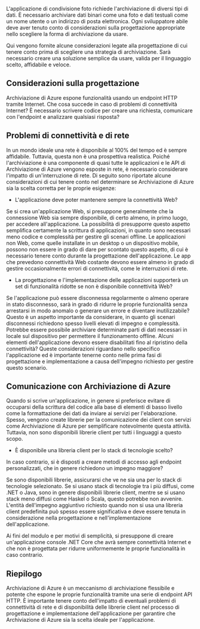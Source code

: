 L'applicazione di condivisione foto richiede l'archiviazione di diversi tipi di dati. È necessario archiviare dati binari come una foto e dati testuali come un nome utente o un indirizzo di posta elettronica. Ogni sviluppatore abile deve aver tenuto conto di considerazioni sulla progettazione appropriate nello scegliere la forma di archiviazione da usare.

Qui vengono fornite alcune considerazioni legate alla progettazione di cui tenere conto prima di scegliere una strategia di archiviazione. Sarà necessario creare una soluzione semplice da usare, valida per il linguaggio scelto, affidabile e veloce.

## <a name="design-considerations"></a>Considerazioni sulla progettazione

Archiviazione di Azure espone funzionalità usando un endpoint HTTP tramite Internet. Che cosa succede in caso di problemi di connettività Internet? È necessario scrivere codice per creare una richiesta, comunicare con l'endpoint e analizzare qualsiasi risposta?

## <a name="connectivity-and-networking-issues"></a>Problemi di connettività e di rete

In un mondo ideale una rete è disponibile al 100% del tempo ed è sempre affidabile. Tuttavia, questa non è una prospettiva realistica. Poiché l'archiviazione è una componente di quasi tutte le applicazioni e le API di Archiviazione di Azure vengono esposte in rete, è necessario considerare l'impatto di un'interruzione di rete. Di seguito sono riportate alcune considerazioni di cui tenere conto nel determinare se Archiviazione di Azure sia la scelta corretta per le proprie esigenze:

* L'applicazione deve poter mantenere sempre la connettività Web?

Se si crea un'applicazione Web, si presuppone generalmente che la connessione Web sia sempre disponibile, di certo almeno, in primo luogo, per accedere all'applicazione. La possibilità di presupporre questo aspetto semplifica certamente la scrittura di applicazioni, in quanto sono necessari meno codice e complessità per gestire gli scenari offline. Le applicazioni non Web, come quelle installate in un desktop o un dispositivo mobile, possono non essere in grado di dare per scontato questo aspetto, di cui è necessario tenere conto durante la progettazione dell'applicazione. Le app che prevedono connettività Web costante devono essere almeno in grado di gestire occasionalmente errori di connettività, come le interruzioni di rete.

* La progettazione e l'implementazione delle applicazioni supporterà un set di funzionalità ridotte se non è disponibile connettività Web?

Se l'applicazione può essere disconnessa regolarmente o almeno operare in stato disconnesso, sarà in grado di ridurre le proprie funzionalità senza arrestarsi in modo anomalo o generare un errore e diventare inutilizzabile? Questo è un aspetto importante da considerare, in quanto gli scenari disconnessi richiedono spesso livelli elevati di impegno e complessità. Potrebbe essere possibile archiviare determinate parti di dati necessari in locale sul dispositivo per permettere il funzionamento offline. Alcuni elementi dell'applicazione devono essere disabilitati fino al ripristino della connettività? Queste considerazioni riguardano nello specifico l'applicazione ed è importante tenerne conto nelle prima fasi di progettazione e implementazione a causa dell'impegno richiesto per gestire questo scenario.

## <a name="communicating-with-azure-storage"></a>Comunicazione con Archiviazione di Azure

Quando si scrive un'applicazione, in genere si preferisce evitare di occuparsi della scrittura del codice alla base di elementi di basso livello come la formattazione dei dati da inviare ai servizi per l'elaborazione. Spesso, vengono create librerie per la comunicazione dei client con servizi come Archiviazione di Azure per semplificare notevolmente questa attività. Tuttavia, non sono disponibili librerie client per tutti i linguaggi a questo scopo.

* È disponibile una libreria client per lo stack di tecnologie scelto?

In caso contrario, si è disposti a creare metodi di accesso agli endpoint personalizzati, che in genere richiedono un impegno maggiore?

Se sono disponibili librerie, assicurarsi che ve ne sia una per lo stack di tecnologie selezionato. Se si usano stack di tecnologie tra i più diffusi, come .NET o Java, sono in genere disponibili librerie client, mentre se si usano stack meno diffusi come Haskel o Scala, questo potrebbe non avvenire. L'entità dell'impegno aggiuntivo richiesto quando non si usa una libreria client predefinita può spesso essere significativa e deve essere tenuta in considerazione nella progettazione e nell'implementazione dell'applicazione.

Ai fini del modulo e per motivi di semplicità, si presuppone di creare un'applicazione console .NET Core che avrà sempre connettività Internet e che non è progettata per ridurre uniformemente le proprie funzionalità in caso contrario.

## <a name="summary"></a>Riepilogo

Archiviazione di Azure è un meccanismo di archiviazione flessibile e potente che espone le proprie funzionalità tramite una serie di endpoint API HTTP. È importante tenere conto dell'impatto di eventuali problemi di connettività di rete e di disponibilità delle librerie client nel processo di progettazione e implementazione dell'applicazione per garantire che Archiviazione di Azure sia la scelta ideale per l'applicazione.


